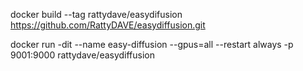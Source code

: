 docker build --tag rattydave/easydifusion https://github.com/RattyDAVE/easydiffusion.git

docker run -dit --name easy-diffusion --gpus=all --restart always -p 9001:9000 rattydave/easydiffusion
